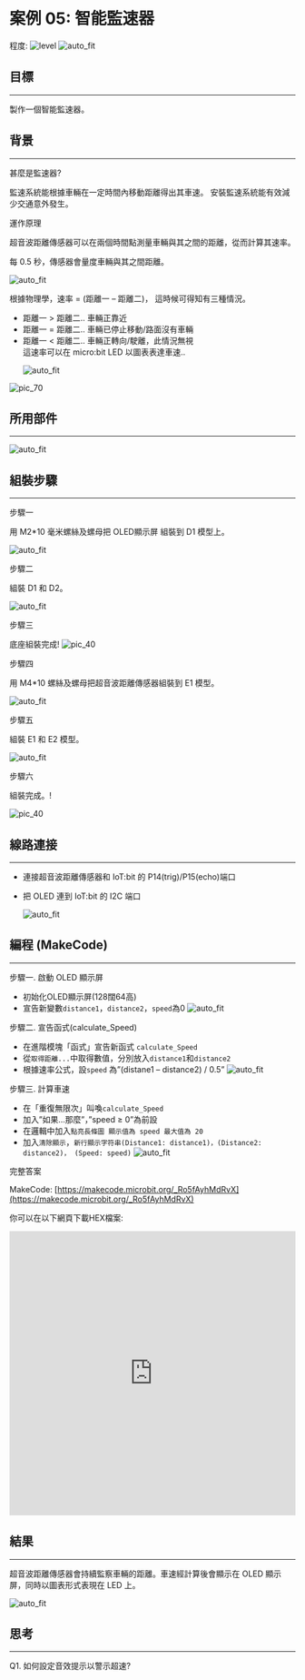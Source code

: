 # 案例 05: 智能監速器

程度: ![level](images/level3.png)
![auto_fit](images/Case5/case-05.png)<P>

## 目標
<HR>

製作一個智能監速器。<BR><P>

## 背景
<HR>

<span id="subtitle">甚麼是監速器?</span><P>
監速系統能根據車輛在一定時間內移動距離得出其車速。 安裝監速系統能有效減少交通意外發生。<BR><P>

<span id="subtitle">運作原理</span><P>
超音波距離傳感器可以在兩個時間點測量車輛與其之間的距離，從而計算其速率。 <BR><P>
每 0.5 秒，傳感器會量度車輛與其之間距離。 <BR><P>
![auto_fit](images/Case5/Case5_des1.png)<P>
根據物理學，速率 = (距離一 – 距離二)， 這時候可得知有三種情況。<BR>
* 距離一 > 距離二.. 車輛正靠近<BR>
* 距離一 = 距離二.. 車輛已停止移動/路面沒有車輛<BR>
* 距離一 < 距離二.. 車輛正轉向/駛離，此情況無視<BR>
這速率可以在 micro:bit LED 以圖表表達車速..<BR><P>
![auto_fit](images/Case5/Case5_des2.png)<P>

![pic_70](images/Case5/Concept-diagram-Case5.png)<P>
## 所用部件
<HR>

![auto_fit](images/Case5/Case5_parts.png)<P>

## 組裝步驟
<HR>

<span id="subtitle">步驟一</span><P>
用 M2\*10 毫米螺絲及螺母把 OLED顯示屏 組裝到 D1 模型上。<BR><P>
![auto_fit](images/Case5/Case5_ass1.png)<P>
<span id="subtitle">步驟二</span><P>
組裝 D1 和 D2。<BR><P>
![auto_fit](images/Case5/Case5_ass2.png)<P>
<span id="subtitle">步驟三</span><P>
底座組裝完成!
![pic_40](images/Case5/Case5_ass3.png)<P>
<span id="subtitle">步驟四</span><P>
用 M4\*10 螺絲及螺母把超音波距離傳感器組裝到 E1 模型。<BR><P>
![auto_fit](images/Case5/Case5_ass4.png)<P>
<span id="subtitle">步驟五</span><P>
組裝 E1 和 E2 模型。<BR><P>
![auto_fit](images/Case5/Case5_ass5.png)<P>
<span id="subtitle">步驟六</span><P>
組裝完成。!<BR><P>
![pic_40](images/Case5/Case5_ass6.png)<P>

## 線路連接
<HR>

* 連接超音波距離傳感器和 IoT:bit 的 P14(trig)/P15(echo)端口 <BR><P>
* 把 OLED 連到 IoT:bit 的 I2C 端口 <BR><P>
![auto_fit](images/Case5/Case5_hardware.png)<P>

## 編程 (MakeCode)
<HR>

<span id="subtitle">步驟一. 啟動 OLED 顯示屏</span><P>
* 初始化OLED顯示屏(128闊64高)
* 宣告新變數`distance1`，`distance2`，`speed`為0
![auto_fit](images/Case5/Case5_p1.png)<P>

<span id="subtitle">步驟二. 宣告函式(calculate_Speed)</span><P>
* 在進階模塊「函式」宣告新函式 `calculate_Speed`
* 從`取得距離...`中取得數值，分別放入`distance1`和`distance2`
* 根據速率公式，設`speed` 為”(distane1 – distance2) / 0.5”
![auto_fit](images/Case5/Case5_p2.png)<P>

<span id="subtitle">步驟三. 計算車速</span><P>
* 在「重復無限次」叫喚`calculate_Speed`
* 加入”如果...那麼”，”speed ≥ 0”為前設
* 在邏輯中加入`點亮長條圖 顯示值為 speed 最大值為 20`
* 加入`清除顯示`，`新行顯示字符串(Distance1: distance1)，(Distance2: distance2)， (Speed: speed)`
![auto_fit](images/Case5/Case5_p3.png)<P>


<span id="subtitle">完整答案<BR><P>
MakeCode: [https://makecode.microbit.org/_Ro5fAyhMdRvX](https://makecode.microbit.org/_Ro5fAyhMdRvX)<BR><P>
你可以在以下網頁下載HEX檔案:<BR>
<iframe src="https://makecode.microbit.org/#pub:_Ro5fAyhMdRvX" width="100%" height="500" frameborder="0"></iframe>


## 結果
<HR>

超音波距離傳感器會持續監察車輛的距離。車速經計算後會顯示在 OLED 顯示屏，同時以圖表形式表現在 LED 上。<BR><P>
![auto_fit](images/Case5/Case5_result.gif)<P>

## 思考
<HR>

Q1. 如何設定音效提示以警示超速?<BR><P>

